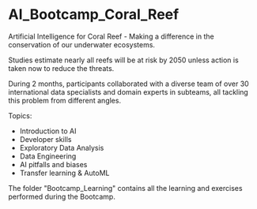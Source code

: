 # AI_Bootcamp_Coral_Reef
Artificial Intelligence for Coral Reef -  Making a difference in the conservation of our underwater ecosystems.

Studies estimate nearly all reefs will be at risk by 2050 unless action is taken now to reduce the threats.

During 2 months, participants collaborated with a diverse team of over 30 international data specialists and domain experts in subteams, all tackling this problem from different angles.

Topics:
- Introduction to AI
- Developer skills
- Exploratory Data Analysis
- Data Engineering
- AI pitfalls and biases
- Transfer learning & AutoML


The folder "Bootcamp_Learning" contains all the learning and exercises performed during the Bootcamp. 
